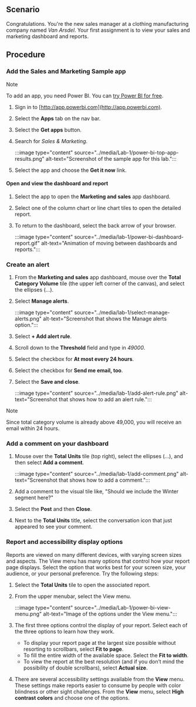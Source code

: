 <!----## Learning objectives

At the end of lab, you will be able to perform the following tasks:
- Install a power BI app.
- Find and view a Power BI dashboard and report.
- Create an alert.
- Add comments.
- Set accessibility options.

Estimated time to finish this lab: 20 to 30 minutes
---->

## Scenario

Congratulations. You're the new sales manager at a clothing manufacturing company named *Van Arsdel*. Your first assignment is to view your sales and marketing dashboard and reports.

## Procedure

### Add the Sales and Marketing Sample app

> [!NOTE]
> To add an app, you need Power BI. You can [try Power BI for free](https://powerbi.microsoft.com/get-started).

1. Sign in to [http://app.powerbi.com](http://app.powerbi.com).
1. Select the **Apps** tab on the nav bar.
1. Select the **Get apps** button.
1. Search for *Sales & Marketing*.

    :::image type="content" source="../media/Lab-1/power-bi-top-app-results.png" alt-text="Screenshot of the sample app for this lab.":::

1. Select the app and choose the **Get it now** link.

#### Open and view the dashboard and report

1. Select the app to open the **Marketing and sales** app dashboard.
1. Select one of the column chart or line chart tiles to open the detailed report.
1. To return to the dashboard, select the back arrow of your browser.

    :::image type="content" source="../media/lab-1/power-bi-dashboard-report.gif" alt-text="Animation of moving between dashboards and reports.":::

### Create an alert

1. From the **Marketing and sales** app dashboard, mouse over the **Total Category Volume** tile (the upper left corner of the canvas), and select the ellipses (…).
1. Select **Manage alerts**.

    :::image type="content" source="../media/lab-1/select-manage-alerts.png" alt-text="Screenshot that shows the Manage alerts option.":::

1. Select **+ Add alert rule**.
1. Scroll down to the **Threshold** field and type in *49000*.
1. Select the checkbox for **At most every 24 hours**.
1. Select the checkbox for **Send me email, too**.
1. Select the **Save and close**.

    :::image type="content" source="../media/lab-1/add-alert-rule.png" alt-text="Screenshot that shows how to add an alert rule.":::

> [!NOTE]
> Since total category volume is already above 49,000, you will receive an email within 24 hours.

### Add a comment on your dashboard

1. Mouse over the **Total Units** tile (top right), select the ellipses (…), and then select **Add a comment**.

    :::image type="content" source="../media/lab-1/add-comment.png" alt-text="Screenshot that shows how to add a comment.":::

1. Add a comment to the visual tile like, "Should we include the Winter segment here?"
1. Select the **Post** and then **Close**.
1. Next to the **Total Units** title, select the conversation icon that just appeared to see your comment.

### Report and accessibility display options

Reports are viewed on many different devices, with varying screen sizes and aspects. The View menu has many options that control how your report page displays. Select the option that works best for your screen size, your audience, or your personal preference. Try the following steps:

1. Select the **Total Units** tile to open the associated report.
1. From the upper menubar, select the View menu.

    :::image type="content" source="../media/Lab-1/power-bi-view-menu.png" alt-text="Image of the options under the View menu.":::

1. The first three options control the display of your report. Select each of the three options to learn how they work.
    * To display your report page at the largest size possible without resorting to scrollbars, select **Fit to page**.
    * To fill the entire width of the available space. Select the **Fit to width**.
    * To view the report at the best resolution (and if you don’t mind the possibility of double scrollbars), select **Actual size**.
1. There are several accessibility settings available from the **View** menu. These settings make reports easier to consume by people with color blindness or other sight challenges. From the **View** menu, select **High contrast colors** and choose one of the options.
